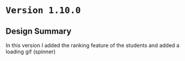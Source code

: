 # `Version 1.10.0`

## Design Summary

In this version I added the ranking feature of the students and added a loading gif (spinner)
